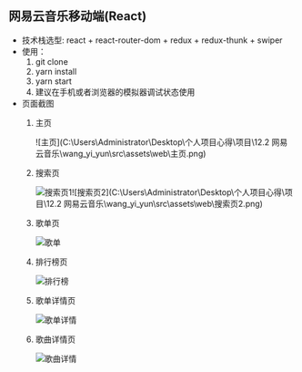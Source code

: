 ## 网易云音乐移动端(React)
* 技术栈选型: react + react-router-dom + redux + redux-thunk + swiper
* 使用：
    1. git clone
    2. yarn install
    3. yarn start 
    4. 建议在手机或者浏览器的模拟器调试状态使用
* 页面截图
    1. 主页
    
       ![主页](C:\Users\Administrator\Desktop\个人项目心得\项目\12.2 网易云音乐\wang_yi_yun\src\assets\web\主页.png)
    
    2. 搜索页
    
       ![搜索页1](.\src\assets\web\搜索页1.png)![搜索页2](C:\Users\Administrator\Desktop\个人项目心得\项目\12.2 网易云音乐\wang_yi_yun\src\assets\web\搜索页2.png)
    
    3. 歌单页
    
       ![歌单](.\src\assets\web\歌单.png)
    
    4. 排行榜页
    
       ![排行榜](.\src\assets\web\排行榜.png)
    
    5. 歌单详情页
    
       ![歌单详情](.\src\assets\web\歌单详情.png)
    
    6. 歌曲详情页
    
       ![歌曲详情](.\src\assets\web\歌曲详情.png)

